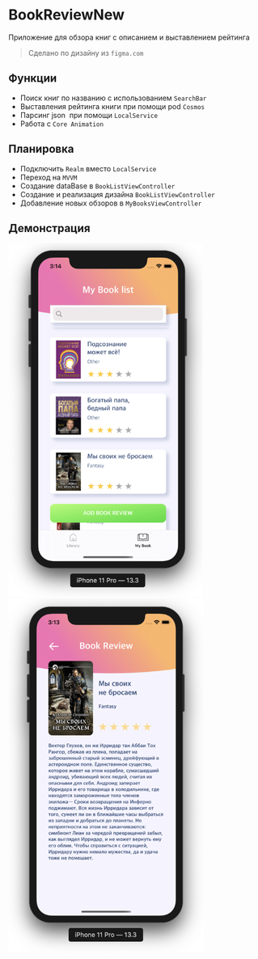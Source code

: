 # BookReviewNew

Приложение для обзора книг с описанием и выставлением рейтинга 
> Сделано по дизайну из `figma.com`

## Функции
- Поиск книг по названию с использованием `SearchBar`
- Выставления рейтинга книги при помощи pod `Cosmos`
- Парсинг json  при помощи `LocalService`
- Работа с `Core Animation`

## Планировка
- Подключить `Realm` вместо `LocalService`
- Переход на `MVVM`
- Создание dataBase в `BookListViewController`
- Создание и реализация дизайна `BookListViewController`
- Добавление новых обзоров в `MyBooksViewController`

## Демонстрация

<img src="images/myBookList.png" height = "700"> <img src="images/description.png" height = "700">
